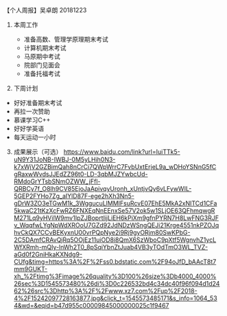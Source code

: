 【个人周报】吴卓朗 20181223

1. 本周工作
    - 准备高数、管理学原理期末考试
    - 计算机期末考试
    - 马原期中考试
    - 院部门见面会
    - 准备托福考试
    
 	
2. 下周计划
  - 好好准备期末考试
  - 再拉一次赞助
  - 慕课学习C++
  - 好好学英语
  - 每天运动一小时
  
  
3. 成果展示（可选）
https://www.baidu.com/link?url=IuiTTk5-uN9Y31JoNB-IWBJ-0M5yLHih0N3-k7xWjV2GZBimQah8nCrCi7QWpWrrC7FvbUxtErjeL9a_wDHoYSNnG5fCgRaxwWvdsJJEdZZ96t0-LD-3qbMJZYwbcUd-RMdoGrYTsbSNmOZWW_jFfl-QRBCy7f_O8lh9CV85EjoJaApivqyUronh_xUntjvQy6vLFywWIL-5GEP2FYHo7Zg_aIYlD87F-ege2hXh3Nn5-gDrW3ZO3eTGwM1k_3WggucuLlMMIFsuRcvE07EhE5MkA2xNITCd1CFa5kwaC21tKzXcFwRZ6FNXEqNnEEnxSe57V2ok5w1SLjOE63QFhmqwgRM271Lq9yHVilW9mv1IpZJBoprtIijLiEH6kPiXm9gfnPYRN7H8LwFNG3RJFv_WqqfwLYgNpWdXROoU7GZd92JdNDzWSngQEJi21Krge4551nkPZOJqhvCkQX7CCvBEKyxnU00vrPQpNye2i9Rj9gyORjm80SwKPbG-2C5DAmfCRAvQjRq5OOjEz11uiOD8i8QmX6SzWboC9pXtf5WgnvhZ1ycLWfXRmh-mQIy-lnWh2T0_8pSqiYbnZtJuab4VB3yTOdTmO3WL_TVZ-aGd0f2GniHkaKXNdg9-CUfg&timg=https%3A%2F%2Fss0.bdstatic.com%2F94oJfD_bAAcT8t7mm9GUKT-xh_%2Ftimg%3Fimage%26quality%3D100%26size%3Db4000_4000%26sec%3D1545573480%26di%3D0c226532bd4c34dc40f96f094d1d2462%26src%3Dhttp%3A%2F%2Fwww.xz7.com%2Fup%2F2018-4%2F15242097728163877.jpg&click_t=1545573485171&s_info=1064_534&wd=&eqid=b47d955c00009845000000025c1f9467
